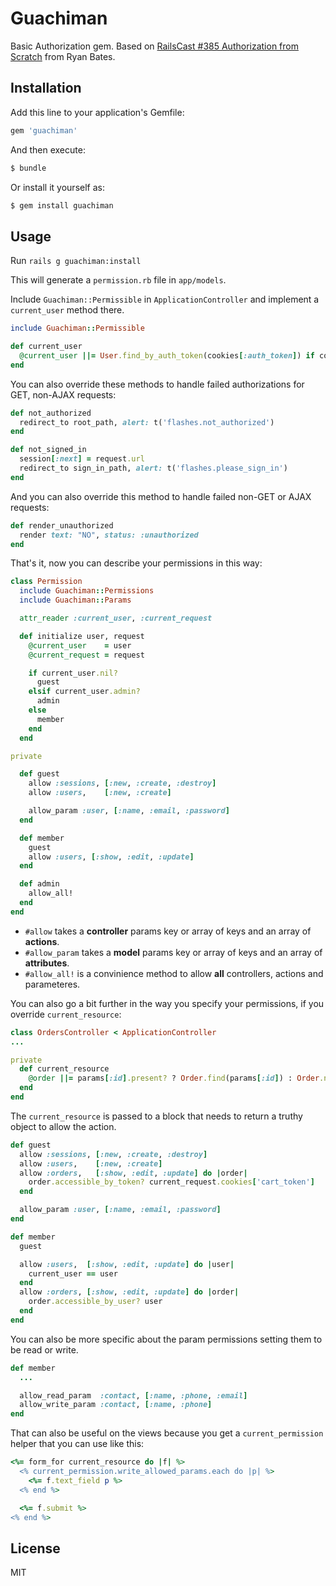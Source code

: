 Guachiman
=========

Basic Authorization gem. Based on [RailsCast #385 Authorization from Scratch](http://railscasts.com/episodes/385-authorization-from-scratch-part-1)
from Ryan Bates.

Installation
------------

Add this line to your application's Gemfile:

```ruby
gem 'guachiman'
```

And then execute:

```bash
$ bundle
```

Or install it yourself as:

```bash
$ gem install guachiman
```

Usage
-----

Run `rails g guachiman:install`

This will generate a `permission.rb` file in `app/models`.

Include `Guachiman::Permissible` in `ApplicationController` and implement a `current_user` method there.

```ruby
include Guachiman::Permissible

def current_user
  @current_user ||= User.find_by_auth_token(cookies[:auth_token]) if cookies[:auth_token]
end
```

You can also override these methods to handle failed authorizations for GET, non-AJAX requests:

```ruby
def not_authorized
  redirect_to root_path, alert: t('flashes.not_authorized')
end

def not_signed_in
  session[:next] = request.url
  redirect_to sign_in_path, alert: t('flashes.please_sign_in')
end
```

And you can also override this method to handle failed non-GET or AJAX requests:

```ruby
def render_unauthorized
  render text: "NO", status: :unauthorized
end
```

That's it, now you can describe your permissions in this way:

```ruby
class Permission
  include Guachiman::Permissions
  include Guachiman::Params

  attr_reader :current_user, :current_request

  def initialize user, request
    @current_user    = user
    @current_request = request

    if current_user.nil?
      guest
    elsif current_user.admin?
      admin
    else
      member
    end
  end

private

  def guest
    allow :sessions, [:new, :create, :destroy]
    allow :users,    [:new, :create]

    allow_param :user, [:name, :email, :password]
  end

  def member
    guest
    allow :users, [:show, :edit, :update]
  end

  def admin
    allow_all!
  end
end
```

* `#allow` takes a **controller** params key or array of keys and an array of **actions**.
* `#allow_param` takes a **model** params key or array of keys and an array of **attributes**.
* `#allow_all!` is a convinience method to allow **all** controllers, actions and parameteres.

You can also go a bit further in the way you specify your permissions, if you override `current_resource`:

```ruby
class OrdersController < ApplicationController
...

private
  def current_resource
    @order ||= params[:id].present? ? Order.find(params[:id]) : Order.new
  end
end
```

The `current_resource` is passed to a block that needs to return a truthy object to allow the action.

```ruby
def guest
  allow :sessions, [:new, :create, :destroy]
  allow :users,    [:new, :create]
  allow :orders,   [:show, :edit, :update] do |order|
    order.accessible_by_token? current_request.cookies['cart_token']
  end

  allow_param :user, [:name, :email, :password]
end

def member
  guest

  allow :users,  [:show, :edit, :update] do |user|
    current_user == user
  end
  allow :orders, [:show, :edit, :update] do |order|
    order.accessible_by_user? user
  end
end
```

You can also be more specific about the param permissions setting them to be read or write.

```ruby
def member
  ...

  allow_read_param  :contact, [:name, :phone, :email]
  allow_write_param :contact, [:name, :phone]
end
```

That can also be useful on the views because you get a `current_permission` helper that you can use like this:

```ruby
<%= form_for current_resource do |f| %>
  <% current_permission.write_allowed_params.each do |p| %>
    <%= f.text_field p %>
  <% end %>

  <%= f.submit %>
<% end %>
```

License
-------

MIT